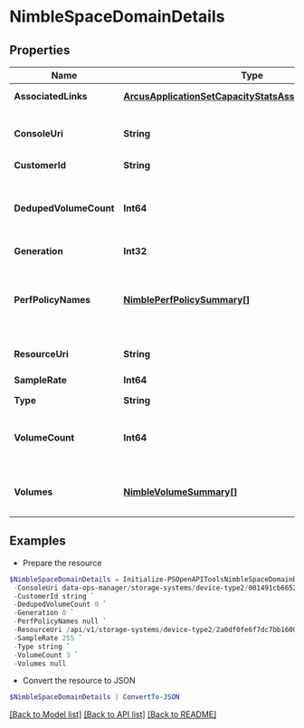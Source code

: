 # NimbleSpaceDomainDetails
## Properties

Name | Type | Description | Notes
------------ | ------------- | ------------- | -------------
**AssociatedLinks** | [**ArcusApplicationSetCapacityStatsAssociatedLinksInner[]**](ArcusApplicationSetCapacityStatsAssociatedLinksInner.md) | Associated Links Details | [optional] 
**ConsoleUri** | **String** | consoleUri for detailed storage object | [optional] 
**CustomerId** | **String** | customerId | [optional] 
**DedupedVolumeCount** | **Int64** | Number of deduplicated volumes belonging to the space domain. | [optional] 
**Generation** | **Int32** | generation | [optional] 
**PerfPolicyNames** | [**NimblePerfPolicySummary[]**](NimblePerfPolicySummary.md) | Name of the performance policies associated with the space domain. | [optional] 
**ResourceUri** | **String** | Link to the object URI | [optional] 
**SampleRate** | **Int64** | Sample rate value. | [optional] 
**Type** | **String** | type | [optional] 
**VolumeCount** | **Int64** | Number of volumes belonging to the space domain. | [optional] 
**Volumes** | [**NimbleVolumeSummary[]**](NimbleVolumeSummary.md) | Volumes belonging to the space domain. | [optional] 

## Examples

- Prepare the resource
```powershell
$NimbleSpaceDomainDetails = Initialize-PSOpenAPIToolsNimbleSpaceDomainDetails  -AssociatedLinks [{&quot;resourceUri&quot;:&quot;/api/v1/storage-systems/device-type2/2a0df0fe6f7dc7bb16000000000000000000004817&quot;,&quot;type&quot;:&quot;storage-systems&quot;}] `
 -ConsoleUri data-ops-manager/storage-systems/device-type2/001491cb6652a03a6b000000000000000000000001/storage-pools/071491cb6652a03a6b000000000000000000000006 `
 -CustomerId string `
 -DedupedVolumeCount 0 `
 -Generation 0 `
 -PerfPolicyNames null `
 -ResourceUri /api/v1/storage-systems/device-type2/2a0df0fe6f7dc7bb16000000000000000000004817 `
 -SampleRate 255 `
 -Type string `
 -VolumeCount 3 `
 -Volumes null
```

- Convert the resource to JSON
```powershell
$NimbleSpaceDomainDetails | ConvertTo-JSON
```

[[Back to Model list]](../README.md#documentation-for-models) [[Back to API list]](../README.md#documentation-for-api-endpoints) [[Back to README]](../README.md)

